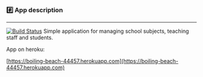 ### :hash: App description
-------------
[![Build Status](https://travis-ci.org/Mheeh/ror-workshop.svg?branch=master)](https://travis-ci.org/Mheeh/ror-workshop)
Simple application for managing school subjects, teaching staff and students.

App on heroku:

[https://boiling-beach-44457.herokuapp.com](https://boiling-beach-44457.herokuapp.com)
